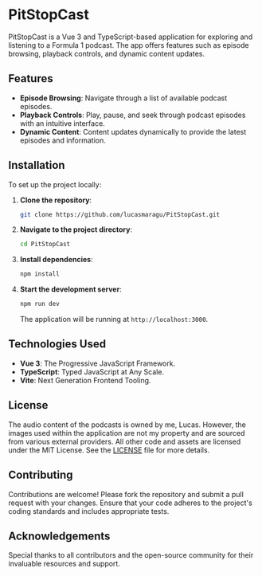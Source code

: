 # PitStopCast

PitStopCast is a Vue 3 and TypeScript-based application for exploring and listening to a Formula 1 podcast. The app offers features such as episode browsing, playback controls, and dynamic content updates.

## Features

- **Episode Browsing**: Navigate through a list of available podcast episodes.
- **Playback Controls**: Play, pause, and seek through podcast episodes with an intuitive interface.
- **Dynamic Content**: Content updates dynamically to provide the latest episodes and information.

## Installation

To set up the project locally:

1. **Clone the repository**:

    ```bash
    git clone https://github.com/lucasmaragu/PitStopCast.git
    ```

2. **Navigate to the project directory**:

    ```bash
    cd PitStopCast
    ```

3. **Install dependencies**:

    ```bash
    npm install
    ```

4. **Start the development server**:

    ```bash
    npm run dev
    ```

    The application will be running at `http://localhost:3000`.

## Technologies Used

- **Vue 3**: The Progressive JavaScript Framework.
- **TypeScript**: Typed JavaScript at Any Scale.
- **Vite**: Next Generation Frontend Tooling.

## License

The audio content of the podcasts is owned by me, Lucas. However, the images used within the application are not my property and are sourced from various external providers. All other code and assets are licensed under the MIT License. See the [LICENSE](LICENSE) file for more details.

## Contributing

Contributions are welcome! Please fork the repository and submit a pull request with your changes. Ensure that your code adheres to the project's coding standards and includes appropriate tests.

## Acknowledgements

Special thanks to all contributors and the open-source community for their invaluable resources and support.
